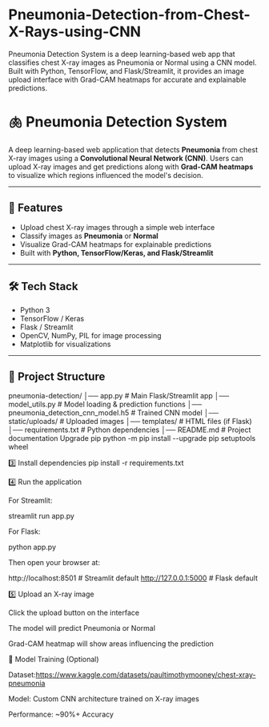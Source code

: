 # Pneumonia-Detection-from-Chest-X-Rays-using-CNN
Pneumonia Detection System is a deep learning-based web app that classifies chest X-ray images as Pneumonia or Normal using a CNN model. Built with Python, TensorFlow, and Flask/Streamlit, it provides an image upload interface with Grad-CAM heatmaps for accurate and explainable predictions.
# 🫁 Pneumonia Detection System

A deep learning-based web application that detects **Pneumonia** from chest X-ray images using a **Convolutional Neural Network (CNN)**. Users can upload X-ray images and get predictions along with **Grad-CAM heatmaps** to visualize which regions influenced the model's decision.  

---

## 🚀 Features
- Upload chest X-ray images through a simple web interface  
- Classify images as **Pneumonia** or **Normal**  
- Visualize Grad-CAM heatmaps for explainable predictions  
- Built with **Python, TensorFlow/Keras, and Flask/Streamlit**  

---

## 🛠️ Tech Stack
- Python 3  
- TensorFlow / Keras  
- Flask / Streamlit  
- OpenCV, NumPy, PIL for image processing  
- Matplotlib for visualizations  

---

## 📂 Project Structure
pneumonia-detection/
│── app.py # Main Flask/Streamlit app
│── model_utils.py # Model loading & prediction functions
│── pneumonia_detection_cnn_model.h5 # Trained CNN model
│── static/uploads/ # Uploaded images
│── templates/ # HTML files (if Flask)
│── requirements.txt # Python dependencies
│── README.md # Project documentation
Upgrade pip
python -m pip install --upgrade pip setuptools wheel

3️⃣ Install dependencies
pip install -r requirements.txt

4️⃣ Run the application

For Streamlit:

streamlit run app.py


For Flask:

python app.py


Then open your browser at:

http://localhost:8501  # Streamlit default
http://127.0.0.1:5000 # Flask default

5️⃣ Upload an X-ray image

Click the upload button on the interface

The model will predict Pneumonia or Normal

Grad-CAM heatmap will show areas influencing the prediction

🧠 Model Training (Optional)

Dataset:https://www.kaggle.com/datasets/paultimothymooney/chest-xray-pneumonia

Model: Custom CNN architecture trained on X-ray images

Performance: ~90%+ Accuracy
